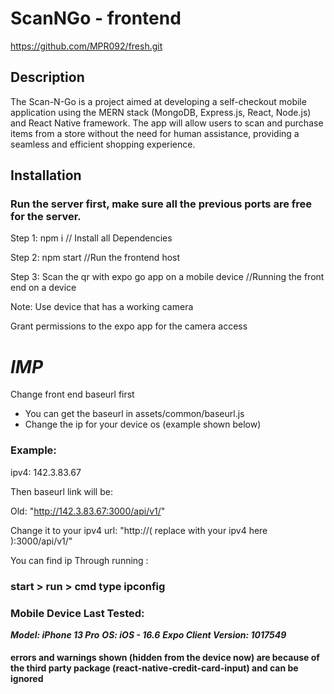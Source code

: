 # ScanNGo - frontend
https://github.com/MPR092/fresh.git

## Description

The Scan-N-Go is a project aimed at developing a self-checkout mobile application using the 
MERN stack (MongoDB, Express.js, React, Node.js) and React Native framework. The app will 
allow users to scan and purchase items from a store without the need for human assistance, 
providing a seamless and efficient shopping experience.

## Installation

### Run the server first, make sure all the previous ports are free for the server.

Step 1:  npm i // Install all Dependencies

Step 2:  npm start //Run the frontend host

Step 3:  Scan the qr with expo go app on a mobile device  //Running the front end on a device

Note: Use device that has a working camera

Grant permissions to the expo app for the camera access 

# ***IMP***
Change front end baseurl first

- You can get the baseurl in assets/common/baseurl.js
- Change the ip for your device os (example shown below)

### Example: 

ipv4: 142.3.83.67

Then baseurl link will be:

Old: "http://142.3.83.67:3000/api/v1/"

Change it to your ipv4 url: "http://( replace with your ipv4 here ):3000/api/v1/"

You can find ip Through running :
### start > run > cmd type ipconfig


### Mobile Device Last Tested:
***Model: iPhone 13 Pro***
***OS: iOS - 16.6***
***Expo Client Version: 1017549***

#### errors and warnings shown (hidden from the device now) are because of the third party package (react-native-credit-card-input) and can be ignored